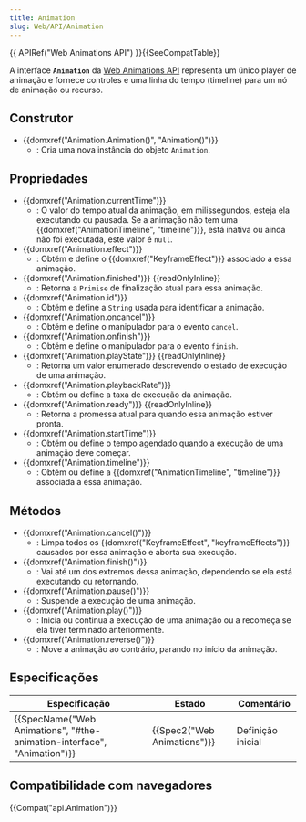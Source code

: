 ```yaml
---
title: Animation
slug: Web/API/Animation
---
```


{{ APIRef("Web Animations API") }}{{SeeCompatTable}}

A interface **`Animation`** da [Web Animations API](/pt-BR/docs/Web/API/Web_Animations_API) representa um único player de animação e fornece controles e uma linha do tempo (timeline) para um nó de animação ou recurso.

## Construtor

- {{domxref("Animation.Animation()", "Animation()")}}
  - : Cria uma nova instância do objeto `Animation`.

## Propriedades

- {{domxref("Animation.currentTime")}}
  - : O valor do tempo atual da animação, em milissegundos, esteja ela executando ou pausada. Se a animação não tem uma {{domxref("AnimationTimeline", "timeline")}}, está inativa ou ainda não foi executada, este valor é `null`.
- {{domxref("Animation.effect")}}
  - : Obtém e define o {{domxref("KeyframeEffect")}} associado a essa animação.
- {{domxref("Animation.finished")}} {{readOnlyInline}}
  - : Retorna a `Primise` de finalização atual para essa animação.
- {{domxref("Animation.id")}}
  - : Obtém e define a `String` usada para identificar a animação.
- {{domxref("Animation.oncancel")}}
  - : Obtém e define o manipulador para o evento `cancel`.
- {{domxref("Animation.onfinish")}}
  - : Obtém e define o manipulador para o evento `finish`.
- {{domxref("Animation.playState")}} {{readOnlyInline}}
  - : Retorna um valor enumerado descrevendo o estado de execução de uma animação.
- {{domxref("Animation.playbackRate")}}
  - : Obtém ou define a taxa de execução da animação.
- {{domxref("Animation.ready")}} {{readOnlyInline}}
  - : Retorna a promessa atual para quando essa animação estiver pronta.
- {{domxref("Animation.startTime")}}
  - : Obtém ou define o tempo agendado quando a execução de uma animação deve começar.
- {{domxref("Animation.timeline")}}
  - : Obtém ou define a {{domxref("AnimationTimeline", "timeline")}} associada a essa animação.

## Métodos

- {{domxref("Animation.cancel()")}}
  - : Limpa todos os {{domxref("KeyframeEffect", "keyframeEffects")}} causados por essa animação e aborta sua execução.
- {{domxref("Animation.finish()")}}
  - : Vai até um dos extremos dessa animação, dependendo se ela está executando ou retornando.
- {{domxref("Animation.pause()")}}
  - : Suspende a execução de uma animação.
- {{domxref("Animation.play()")}}
  - : Inicia ou continua a execução de uma animação ou a recomeça se ela tiver terminado anteriormente.
- {{domxref("Animation.reverse()")}}
  - : Move a animação ao contrário, parando no início da animação.

## Especificações

| Especificação                                                                                    | Estado                               | Comentário        |
| ------------------------------------------------------------------------------------------------ | ------------------------------------ | ----------------- |
| {{SpecName("Web Animations", "#the-animation-interface", "Animation")}} | {{Spec2("Web Animations")}} | Definição inicial |

## Compatibilidade com navegadores

{{Compat("api.Animation")}}
